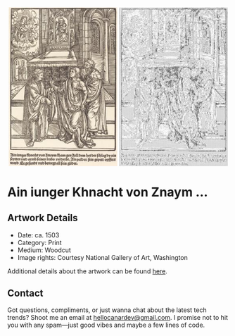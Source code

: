 <html>

<div align="center">
    <img width="49%" src="artwork.jpg" alt="artwork"/>
    <img width="49%" src="ascii_artwork.jpg" alt="artwork ASCII"/>
</div>

# Ain iunger Khnacht von Znaym ...

## Artwork Details

- Date: ca. 1503
- Category: Print
- Medium: Woodcut
- Image rights: Courtesy National Gallery of Art, Washington

Additional details about the artwork can be found [here](https://www.artsy.net/artwork/master-of-the-miracles-of-mariazell-ain-iunger-khnacht-von-znaym-dot-dot-dot).

## Contact

Got questions, compliments, or just wanna chat about the latest tech trends? Shoot me an email
at [hellocanardev@gmail.com](mailto:hellocanardev@gmail.com). I promise not to hit you with any spam—just good vibes and
maybe a few lines of code.

</html>
